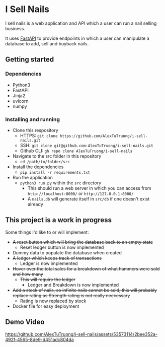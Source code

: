 # I Sell Nails

I sell nails is a web application and API which a user can run a nail selling business.

It uses [FastAPI](https://fastapi.tiangolo.com/) to provide endpoints in which a user can manipulate a database to add, sell and buyback nails.


## Getting started

### Dependencies

* Python3
* FastAPI
* Jinja2
* uvicorn
* numpy

### Installing and running

* Clone this respository
    * HTTPS: `git clone https://github.com/AlexTuTruong/i-sell-nails.git`
    * SSH: `git clone git@github.com:AlexTuTruong/i-sell-nails.git`
    * Github CLI: `gh repo clone AlexTuTruong/i-sell-nails`
* Navigate to the src folder in this repository
    * `cd /path/to/folder/src`
* Install the dependencies
    * `pip install -r requirements.txt`
* Run the application
    * `python3 run.py` within the `src` directory
        * This should run a web server in which you can access from `http://localhost:8000/` or `http://127.0.0.1:8000/`
        * A `nails.db` will generate itself in `src/db` if one doesn't exist already

## This project is a work in progress

Some things I'd like to or will implement:

* ~~A reset button which will bring the database back to an empty state~~
    * Reset ledger button is now implemented
* Dummy data to populate the database when created
* ~~A ledger which keeps track of transactions~~
    * Ledger is now implemented
* ~~Hover over the total sales for a breakdown of what hammers were sold and how many~~
    * ~~This will require the ledger~~
        * Ledger and Breakdown is now implemented
* ~~Add a stock of nails, so infinite nails cannot be sold, this will probably replace rating as Strength rating is not really neccessary~~
    * Rating is now replaced by stock
* Docker file for easy deployment

## Demo Video

https://github.com/AlexTuTruong/i-sell-nails/assets/53573114/2bee352a-492f-4565-8de9-d451adc804da

